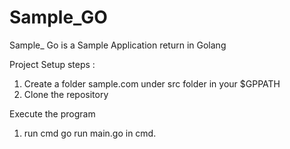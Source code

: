 # Sample_GO
 Sample_ Go is a Sample Application return in Golang
 
 Project Setup steps :
 
 1. Create a folder sample.com under src folder in your $GPPATH
 2. Clone the repository
 
 Execute the program
 
 1. run cmd go run main.go in cmd.
 
